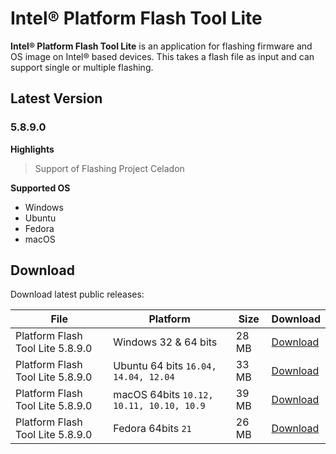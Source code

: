 # Intel® Platform Flash Tool Lite

**Intel® Platform Flash Tool Lite** is an application for flashing firmware and OS image on Intel® based devices. This takes a flash file as input and can support single or multiple flashing.

## Latest Version
### 5.8.9.0
**Highlights**
> Support of Flashing Project Celadon

**Supported OS**
* Windows
* Ubuntu
* Fedora
* macOS

## Download

Download latest public releases:

|File|Platform|Size|Download|
|----------------------------------|----------------------------------------|-----|-------------|
|Platform Flash Tool Lite 5.8.9.0|Windows 32 & 64 bits                  |28 MB|[Download](https://github.com/projectceladon/tools/raw/master/platform_flash_tool_lite/latest/PlatformFlashToolLite_5.8.9.0_win32.exe)|
|Platform Flash Tool Lite 5.8.9.0|Ubuntu 64 bits `16.04, 14.04, 12.04`    |33 MB|[Download](https://github.com/projectceladon/tools/raw/master/platform_flash_tool_lite/latest/platformflashtoollite_5.8.9.0_linux_x86_64.deb)|
|Platform Flash Tool Lite 5.8.9.0|macOS 64bits `10.12, 10.11, 10.10, 10.9`|39 MB|[Download](https://github.com/projectceladon/tools/raw/master/platform_flash_tool_lite/latest/PlatformFlashToolLite_5.8.9.0_mac64.pkg)|
|Platform Flash Tool Lite 5.8.9.0|Fedora 64bits `21`                      |26 MB|[Download](https://github.com/projectceladon/tools/raw/master/platform_flash_tool_lite/latest/platformflashtoollite_5.8.9.0_linux_x86_64.rpm)| 




